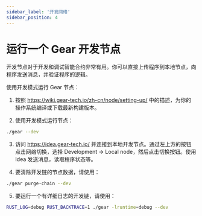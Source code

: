 ```yaml
---
sidebar_label: '开发网络'
sidebar_position: 4
---
```


# 运行一个 Gear 开发节点

开发节点对于开发和调试智能合约非常有用。你可以直接上传程序到本地节点，向程序发送消息，并验证程序的逻辑。

使用开发模式运行 Gear 节点：

1. 按照 https://wiki.gear-tech.io/zh-cn/node/setting-up/ 中的描述，为你的操作系统编译或下载最新构建版本。

2. 使用开发模式运行节点：

```bash
./gear --dev
```

3. 访问 https://idea.gear-tech.io/ 并连接到本地开发节点。通过左上方的按钮点击网络切换，选择 Development -> Local node，然后点击切换按钮。使用 Idea 发送消息，读取程序状态等。

4. 要清除开发链的节点数据，请使用：

```bash
./gear purge-chain --dev
```

5. 要运行一个有详细日志的开发链，请使用：

```bash
RUST_LOG=debug RUST_BACKTRACE=1 ./gear -lruntime=debug --dev
```
